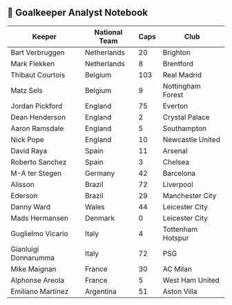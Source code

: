 ## :notebook:  Goalkeeper Analyst Notebook

| Keeper | National Team | Caps |  Club |
|----|-------|---------------|------------------|
|   Bart Verbruggen | Netherlands | 20 | Brighton |
|   Mark Flekken | Netherlands | 8 | Brentford |
|   Thibaut Courtois|  Belgium | 103 | Real Madrid |
|   Matz Sels | Belgium | 9 | Nottingham Forest |
|   Jordan Pickford |  England | 75 | Everton |
|   Dean Henderson | England | 2 | Crystal Palace |
|   Aaron Ramsdale | England | 5 | Southampton |
|   Nick Pope | England | 10 | Newcastle United |
|   David Raya | Spain | 11 | Arsenal |
|   Roberto Sanchez | Spain | 3 | Chelsea |
|   M-A ter Stegen | Germany | 42 | Barcelona |
|   Alisson | Brazil | 72 | Liverpool |
|   Ederson | Brazil | 29 | Manchester City |
|   Danny Ward | Wales | 44 | Leicester City |
|   Mads Hermansen | Denmark | 0 | Leicester City |
|   Guglielmo Vicario | Italy | 4 | Tottenham Hotspur |
|   Gianluigi Donnarumma | Italy | 72 | PSG |
|   Mike Maignan | France | 30 | AC Milan |
|   Alphonse Areola | France | 5 | West Ham United |
|   Emiliano Martínez | Argentina | 51 | Aston Villa |

